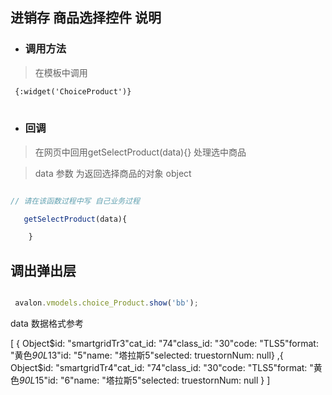 ## 进销存 商品选择控件 说明

- ### 调用方法
 
> 在模板中调用

```` html
 {:widget('ChoiceProduct')}
 
```` 
- ### 回调 

> 在网页中回用getSelectProduct(data){} 处理选中商品

> data 参数 为返回选择商品的对象 object



``` javascript

// 请在该函数过程中写 自己业务过程

   getSelectProduct(data){

    }
````

## 调出弹出层

```` javascript

 avalon.vmodels.choice_Product.show('bb');
````

  data 数据格式参考

[
{ Object$id: "smartgridTr3"cat_id: "74"class_id: "30"code: "TLS5"format: "黄色*90L*13"id: "5"name: "塔拉斯5"selected: truestornNum: null}
,{ Object$id: "smartgridTr4"cat_id: "74"class_id: "30"code: "TLS5"format: "黄色*90L*15"id: "6"name: "塔拉斯5"selected: truestornNum: null
}
]


   